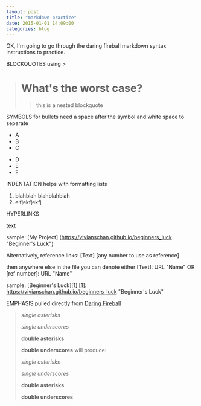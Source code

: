 ```yaml
---
layout: post
title: "markdown practice"
date: 2015-01-01 14:09:00
categories: blog
---
```

OK, I'm going to go through the daring fireball markdown syntax instructions to practice.

BLOCKQUOTES using >
> # What's the worst case?
>
> > this is a nested blockquote

SYMBOLS for bullets need a space after the symbol and white space to separate
+ A
+ B
+ C
* D
* E 
* F

INDENTATION helps with formatting lists
1. blahblah
	blahblahblah
2. eifjekfjekfj

HYPERLINKS

[text](URL "optional title for when hovering") 

sample: [My Project] (https://vivianschan.github.io/beginners_luck "Beginner's Luck")

Alternatively, reference links:
[Text] [any number to use as reference]

then anywhere else in the file you can denote either [Text]: URL "Name" OR [ref number]: URL "Name"

sample: [Beginner's Luck][1]
[1]: https://vivianschan.github.io/beginners_luck "Beginner's Luck"

EMPHASIS pulled directly from [Daring Fireball](http://daringfireball.net/projects/markdown/syntax)

> *single asterisks*
> 
> _single underscores_
> 
> **double asterisks**
> 
> __double underscores__
will produce:
> 
> <em>single asterisks</em>
> 
> <em>single underscores</em>
> 
> <strong>double asterisks</strong>
> 
> <strong>double underscores</strong>

